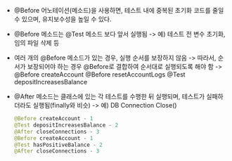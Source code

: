 - @Before 어노테이션(메소드)을 사용하면, 테스트 내에 중복된 초기화 코드를 줄일 수 있으며, 유지보수성을 높일 수 있다.
- @Before 메소드는 @Test 메소드 보다 앞서 실행됨
    -> 예) 테스트 전 변수 초기화, 임의 파일 삭제 등
- 여러 개의 @Before 메소드가 있는 경우, 실행 순서를 보장하지 않음
    -> 따라서, 순서가 보장되어야 하는 경우 @Before로 결합하여 순서대로 실행되도록 해야 함
    -> @Before createAccount
       @Before resetAccountLogs
       @Test depositIncreasesBalance

- @After 메소드는 클래스에 있는 각 테스트를 수행한 뒤 실행되며, 테스트가 실패하더라도 실행됨(finally와 비슷)
    -> 예) DB Connection Close()

    ````java
    @Before createAccount - 1
    @Test depositIncreasesBalance - 2
    @After closeConnections - 3
    @Before createAccount - 1
    @Test hasPositiveBalance - 2
    @After closeConnections - 3
    ````